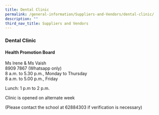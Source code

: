 ```yaml
---
title: Dental Clinic
permalink: /general-information/Suppliers-and-Vendors/dental-clinic/
description: ""
third_nav_title: Suppliers and Vendors
---
```

### Dental Clinic
#### Health Promotion Board

Ms Irene & Ms Vaish
<br>8909 7867 (Whatsapp only)
<br>8 a.m. to 5.30 p.m., Monday to Thursday
<br> 8 a.m. to 5.00 p.m., Friday

Lunch: 1 p.m to 2 p.m.

  

Clinic is opened on alternate week  

(Please contact the school at 62884303 if verification is necessary)